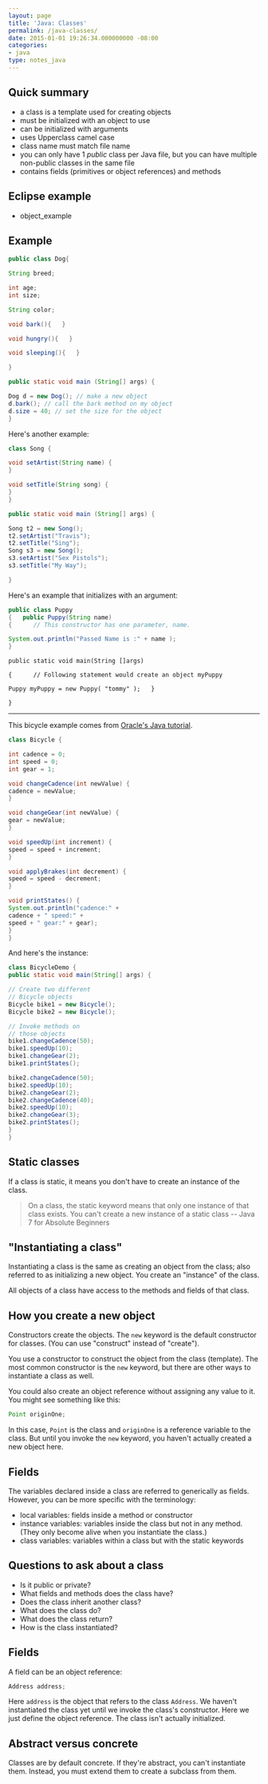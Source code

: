 ```yaml
---
layout: page
title: 'Java: Classes'
permalink: /java-classes/
date: 2015-01-01 19:26:34.000000000 -08:00
categories:
- java
type: notes_java
---
```



## Quick summary

* a class is a template used for creating objects
* must be initialized with an object to use
* can be initialized with arguments
* uses Upperclass camel case
* class name must match file name
* you can only have 1 *public* class per Java file, but you can have multiple non-public classes in the same file
* contains fields (primitives or object references) and methods

## Eclipse example

* object_example

## Example

```java
public class Dog{

String breed;

int age;
int size;

String color;

void bark(){   }

void hungry(){   }

void sleeping(){   }

}

public static void main (String[] args) {

Dog d = new Dog(); // make a new object
d.bark(); // call the bark method on my object
d.size = 40; // set the size for the object
}
```

Here's another example:

```java
class Song {

void setArtist(String name) {
}

void setTitle(String song) {
}
}

public static void main (String[] args) {

Song t2 = new Song();
t2.setArtist("Travis");
t2.setTitle("Sing");
Song s3 = new Song();
s3.setArtist("Sex Pistols");
s3.setTitle("My Way");

}
```

Here's an example that initializes with an argument:

```java
public class Puppy
{   public Puppy(String name)
{      // This constructor has one parameter, name.

System.out.println("Passed Name is :" + name );
}
```

```
public static void main(String []args)

{      // Following statement would create an object myPuppy

Puppy myPuppy = new Puppy( "tommy" );   }

}
```

* * *

This bicycle example comes from [Oracle's Java tutorial](https://docs.oracle.com/javase/tutorial/java/concepts/class.html).

```java
class Bicycle {

int cadence = 0;
int speed = 0;
int gear = 1;

void changeCadence(int newValue) {
cadence = newValue;
}

void changeGear(int newValue) {
gear = newValue;
}

void speedUp(int increment) {
speed = speed + increment;
}

void applyBrakes(int decrement) {
speed = speed - decrement;
}

void printStates() {
System.out.println("cadence:" +
cadence + " speed:" +
speed + " gear:" + gear);
}
}
```

And here's the instance:

```java
class BicycleDemo {
public static void main(String[] args) {

// Create two different
// Bicycle objects
Bicycle bike1 = new Bicycle();
Bicycle bike2 = new Bicycle();

// Invoke methods on
// those objects
bike1.changeCadence(50);
bike1.speedUp(10);
bike1.changeGear(2);
bike1.printStates();

bike2.changeCadence(50);
bike2.speedUp(10);
bike2.changeGear(2);
bike2.changeCadence(40);
bike2.speedUp(10);
bike2.changeGear(3);
bike2.printStates();
}
}
```

## Static classes

If a class is static, it means you don't have to create an instance of the class.

> On a class, the static keyword means that only one instance of that class exists. You can't create a new instance of a static class
>  -- Java 7 for Absolute Beginners

## "Instantiating a class"

Instantiating a class is the same as creating an object from the class; also referred to as initializing a new object. You create an "instance" of the class.

All objects of a class have access to the methods and fields of that class.

## How you create a new object

Constructors create the objects. The `new` keyword is the default constructor for classes. (You can use "construct" instead of "create").

You use a constructor to construct the object from the class (template). The most common constructor is the `new` keyword, but there are other ways to instantiate a class as well.

You could also create an object reference without assigning any value to it. You might see something like this:

```java
Point originOne;
```

In this case, `Point` is the class and `originOne` is a reference variable to the class. But until you invoke the `new` keyword, you haven't actually created a new object here.

## Fields

The variables declared inside a class are referred to generically as fields. However, you can be more specific with the terminology:

* local variables: fields inside a method or constructor
* instance variables: variables inside the class but not in any method. (They only become alive when you instantiate the class.)
* class variables: variables within a class but with the static keywords

## Questions to ask about a class

* Is it public or private? 
* What fields and methods does the class have? 
* Does the class inherit another class? 
* What does the class do? 
* What does the class return? 
* How is the class instantiated?

## Fields

A field can be an object reference:

```java
Address address;
```
Here `address` is the object that refers to the class `Address`. We haven't instantiated the class yet until we invoke the class's constructor. Here we just define the object reference. The class isn't actually initialized.

## Abstract versus concrete

Classes are by default concrete. If they're abstract, you can't instantiate them. Instead, you must extend them to create a subclass from them.